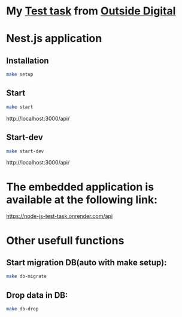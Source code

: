 # My <a href='https://github.com/kisilya/test-tasks/tree/main/nodeJS'>Test task</a> from <a href='https://outsi.de/'>Outside Digital</a>

# Nest.js application

## Installation
```bash
make setup
```

## Start
```bash
make start
```
http://localhost:3000/api/

## Start-dev

```bash
make start-dev
```
http://localhost:3000/api/

# The embedded application is available at the following link:

https://node-js-test-task.onrender.com/api

# Other usefull functions
## Start migration DB(auto with make setup):
```bash
make db-migrate
```

## Drop data in DB:
```bash
make db-drop
```
